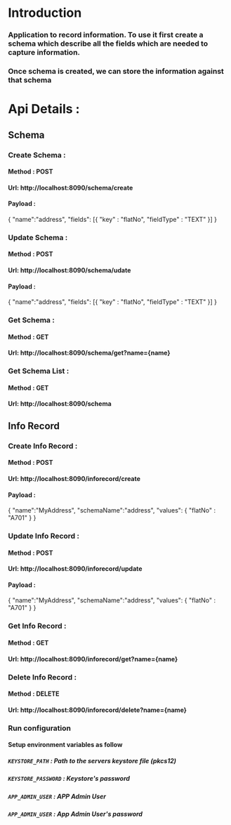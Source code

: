 # Introduction
### Application to record information. To use it first create a schema which describe all the fields which are needed to capture information. 
### Once schema is created, we can store the information against that schema

# Api Details :

## Schema

### Create Schema :
#### Method : POST
#### Url: http://localhost:8090/schema/create
#### Payload :
{
"name":"address",
"fields": [{
"key" : "flatNo",
"fieldType" : "TEXT"
}]
}

### Update Schema :
#### Method : POST
#### Url: http://localhost:8090/schema/udate
#### Payload :
{
"name":"address",
"fields": [{
"key" : "flatNo",
"fieldType" : "TEXT"
}]
}

### Get Schema :
#### Method : GET
#### Url: http://localhost:8090/schema/get?name={name}

### Get Schema List :
#### Method : GET
#### Url: http://localhost:8090/schema

## Info Record

### Create Info Record :
#### Method : POST
#### Url: http://localhost:8090/inforecord/create
#### Payload :
{
"name":"MyAddress",
"schemaName":"address",
"values": {
"flatNo" : "A701"
}
}

### Update Info Record :
#### Method : POST
#### Url: http://localhost:8090/inforecord/update
#### Payload :
{
"name":"MyAddress",
"schemaName":"address",
"values": {
"flatNo" : "A701"
}
}

### Get Info Record :
#### Method : GET
#### Url: http://localhost:8090/inforecord/get?name={name}

### Delete Info Record :
#### Method : DELETE
#### Url: http://localhost:8090/inforecord/delete?name={name}



### Run configuration
#### Setup environment variables as follow
##### `KEYSTORE_PATH` : Path to the servers keystore file (pkcs12) 
##### `KEYSTORE_PASSWORD` : Keystore's password
##### `APP_ADMIN_USER` : APP Admin User
##### `APP_ADMIN_USER` : App Admin User's password
